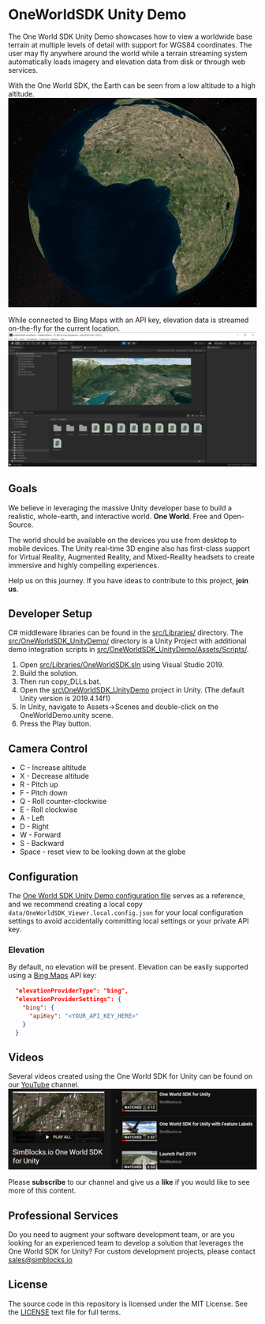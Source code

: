 # OneWorldSDK Unity Demo

The One World SDK Unity Demo showcases how to view a worldwide base terrain at multiple levels of detail with support for WGS84 coordinates.
The user may fly anywhere around the world while a terrain streaming system automatically loads imagery and elevation data from disk or through web services.

With the One World SDK, the Earth can be seen from a low altitude to a high altitude.
![One World SDK - Earth](/docs/images/OneWorldSDK_Earth.PNG)

While connected to Bing Maps with an API key, elevation data is streamed on-the-fly for the current location.
![One World SDK - Mountains](/docs/images/OneWorldSDK_Mountains.PNG)

## Goals
We believe in leveraging the massive Unity developer base to build a realistic, whole-earth, and interactive world. **One World**. Free and Open-Source.

The world should be available on the devices you use from desktop to mobile devices. The Unity real-time 3D engine also has first-class support for Virtual Reality, Augmented Reality, and Mixed-Reality headsets to create immersive and highly compelling experiences.

Help us on this journey. If you have ideas to contribute to this project, **join us**. 

## Developer Setup

C# middleware libraries can be found in the [src/Libraries/](src/Libraries/) directory.
The [src/OneWorldSDK_UnityDemo/](src/OneWorldSDK_UnityDemo/) directory is a Unity Project with additional demo integration scripts in [src/OneWorldSDK_UnityDemo/Assets/Scripts/](src/OneWorldSDK_UnityDemo/Assets/Scripts/).

1. Open [src/Libraries/OneWorldSDK.sln](src/Libraries/OneWorldSDK.sln) using Visual Studio 2019.
2. Build the solution.
3. Then run copy_DLLs.bat.
4. Open the [src\OneWorldSDK_UnityDemo](src/OneWorldSDK_UnityDemo/) project in Unity. (The default Unity version is 2019.4.14f1)
5. In Unity, navigate to Assets->Scenes and double-click on the OneWorldDemo.unity scene.
6. Press the Play button.

## Camera Control
* C - Increase altitude
* X - Decrease altitude
* R - Pitch up
* F - Pitch down
* Q - Roll counter-clockwise
* E - Roll clockwise
* A - Left
* D - Right
* W - Forward
* S - Backward
* Space - reset view to be looking down at the globe

## Configuration

The [One World SDK Unity Demo configuration file](data/OneWorldSDK_Viewer.config.json) serves as a reference, and we recommend creating a local copy `data/OneWorldSDK_Viewer.local.config.json` for your local configuration settings to avoid accidentally committing local settings or your private API key.

### Elevation

By default, no elevation will be present. Elevation can be easily supported using a [Bing Maps](https://www.microsoft.com/en-us/maps/create-a-bing-maps-key) API key:

``` json
  "elevationProviderType": "bing",
  "elevationProviderSettings": {
    "bing": {
      "apiKey": "<YOUR_API_KEY_HERE>"
    }
  }
```

## Videos
Several videos created using the One World SDK for Unity can be found on our [YouTube](https://www.youtube.com/c/SimBlocksio) channel.
[![One World SDK for Unity on YouTube](/docs/images/OneWorldSDK_YouTube.PNG)](https://www.youtube.com/playlist?list=PLj4ixw_Qvkbc7ujRJX40OT1G7cLq2Wc31)
  
Please **subscribe** to our channel and give us a **like** if you would like to see more of this content.

## Professional Services
Do you need to augment your software development team, or are you looking for an experienced team to develop a solution that leverages the One World SDK for Unity?
For custom development projects, please contact sales@simblocks.io  

## License
The source code in this repository is licensed under the MIT License. See the [LICENSE](LICENSE) text file for full terms.

